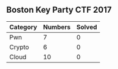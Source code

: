 ## Boston Key Party CTF 2017

| Category | Numbers | Solved |
| -------- | ------- | ------ |
| Pwn | 7 | 0 |
| Crypto | 6 | 0 |
| Cloud | 10 | 0 |